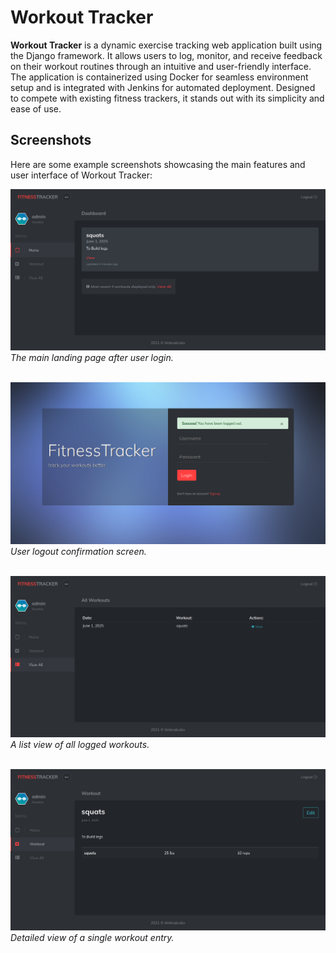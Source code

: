 # Workout Tracker

**Workout Tracker** is a dynamic exercise tracking web application built using the Django framework. It allows users to log, monitor, and receive feedback on their workout routines through an intuitive and user-friendly interface. The application is containerized using Docker for seamless environment setup and is integrated with Jenkins for automated deployment. Designed to compete with existing fitness trackers, it stands out with its simplicity and ease of use.

## Screenshots

Here are some example screenshots showcasing the main features and user interface of Workout Tracker:

![Home Screen](screenshots/homescreen.png)  
*The main landing page after user login.*<br><br>

![Logout](screenshots/logout.png)  
*User logout confirmation screen.*<br><br>

![View All Workouts](screenshots/viewall_workouts.png)  
*A list view of all logged workouts.*<br><br>

![View Workout Details](screenshots/view_workout.png)  
*Detailed view of a single workout entry.*

